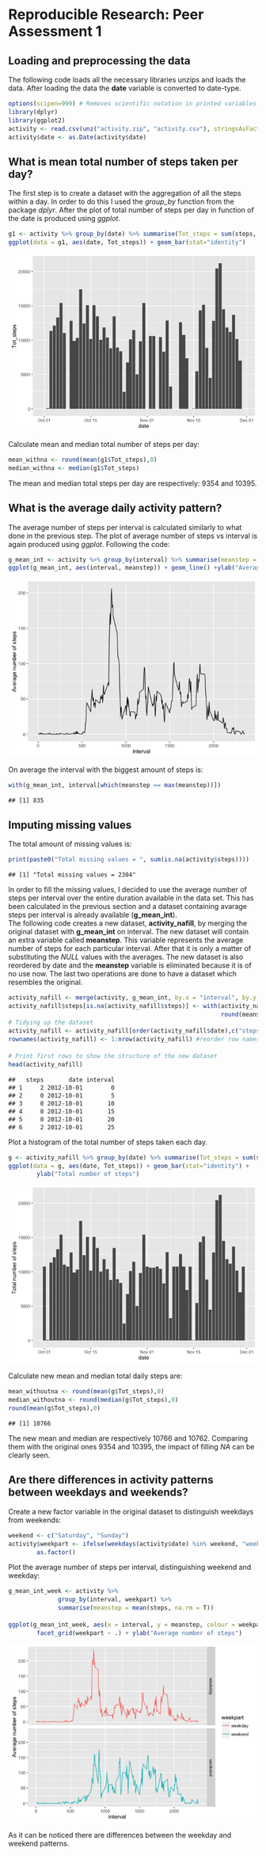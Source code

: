 # Reproducible Research: Peer Assessment 1


## Loading and preprocessing the data
The following code loads all the necessary libraries unzips and loads the data.
After loading the data the **date** variable is converted to date-type.


```r
options(scipen=999) # Removes scientific notation in printed variables. Useful for later.
library(dplyr)
library(ggplot2)
activity <- read.csv(unz("activity.zip", "activity.csv"), stringsAsFactors = F)
activity$date <- as.Date(activity$date)
```

## What is mean total number of steps taken per day?
The first step is to create a dataset with the aggregation of 
all the steps within a day. In order to do this I used the *group_by* function
from the package *dplyr*. After the plot of total number of steps per day in function
of the date is produced using *ggplot*.


```r
g1 <- activity %>% group_by(date) %>% summarise(Tot_steps = sum(steps, na.rm = T))
ggplot(data = g1, aes(date, Tot_steps)) + geom_bar(stat="identity")
```

![](PA1_template_files/figure-html/unnamed-chunk-1-1.png)

Calculate mean and median total number of steps per day:

```r
mean_withna <- round(mean(g1$Tot_steps),0)
median_withna <- median(g1$Tot_steps)
```
The mean and median total steps per day are respectively: 9354 and 10395.

## What is the average daily activity pattern?
The average number of steps per interval is calculated similarly to what done in the previous step. The plot of average number of steps vs interval is again produced using *ggplot*. Following the code:


```r
g_mean_int <- activity %>% group_by(interval) %>% summarise(meanstep = mean(steps, na.rm = T))
ggplot(g_mean_int, aes(interval, meanstep)) + geom_line() +ylab("Average number of steps")
```

![](PA1_template_files/figure-html/unnamed-chunk-3-1.png)

On average the interval with the biggest amount of steps is:


```r
with(g_mean_int, interval[which(meanstep == max(meanstep))]) 
```

```
## [1] 835
```

## Imputing missing values
The total amount of missing values is:


```r
print(paste0("Total missing values = ", sum(is.na(activity$steps))))
```

```
## [1] "Total missing values = 2304"
```

In order to fill the missing values, I decided to use the average number of steps per interval over the entire duration available in the data set. This has been calculated in the previous
section and a dataset containing avarage steps per interval is already available (**g_mean_int**).  
The following code creates a new dataset, **activity_nafill**, by merging the original dataset with **g_mean_int** on interval. The new dataset will contain an extra variable called **meanstep**. This variable represents the average number of steps for each particular interval.
After that it is only a matter of substituting the *NULL* values with the averages.
The new dataset is also reordered by date and the **meanstep** variable is eliminated because 
it is of no use now. The last two operations are done to have a dataset which resembles the original.


```r
activity_nafill <- merge(activity, g_mean_int, by.x = "interval", by.y = "interval", all.x = T)
activity_nafill$steps[is.na(activity_nafill$steps)] <- with(activity_nafill,
                                                            round(meanstep[is.na(steps)],0))
# Tidying up the dataset
activity_nafill <- activity_nafill[order(activity_nafill$date),c("steps", "date", "interval")]
rownames(activity_nafill) <- 1:nrow(activity_nafill) #reorder row names

# Print first rows to show the structure of the new dataset
head(activity_nafill)
```

```
##   steps       date interval
## 1     2 2012-10-01        0
## 2     0 2012-10-01        5
## 3     0 2012-10-01       10
## 4     0 2012-10-01       15
## 5     0 2012-10-01       20
## 6     2 2012-10-01       25
```

Plot a histogram of the total number of steps taken each day.


```r
g <- activity_nafill %>% group_by(date) %>% summarise(Tot_steps = sum(steps, na.rm = T))
ggplot(data = g, aes(date, Tot_steps)) + geom_bar(stat="identity") + 
        ylab("Total number of steps")
```

![](PA1_template_files/figure-html/unnamed-chunk-7-1.png)

Calculate new mean and median total daily steps are:

```r
mean_withoutna <- round(mean(g$Tot_steps),0)
median_withoutna <- round(median(g$Tot_steps),0)
round(mean(g$Tot_steps),0)
```

```
## [1] 10766
```
The new mean and median are respectively 10766 and 10762. Comparing
them with the original ones 9354 and 10395, the impact of filling *NA* can be clearly seen.

## Are there differences in activity patterns between weekdays and weekends?
Create a new factor variable in the original dataset to distinguish weekdays from weekends:


```r
weekend <- c("Saturday", "Sunday")
activity$weekpart <- ifelse(weekdays(activity$date) %in% weekend, "weekend", "weekday") %>%
        as.factor()
```

Plot the average number of steps per interval, distinguishing weekend and weekday:


```r
g_mean_int_week <- activity %>% 
              group_by(interval, weekpart) %>% 
              summarise(meanstep = mean(steps, na.rm = T))

ggplot(g_mean_int_week, aes(x = interval, y = meanstep, colour = weekpart)) + geom_line() +
        facet_grid(weekpart ~ .) + ylab("Average number of steps")
```

![](PA1_template_files/figure-html/unnamed-chunk-10-1.png)

As it can be noticed there are differences between the weekday and weekend patterns.
